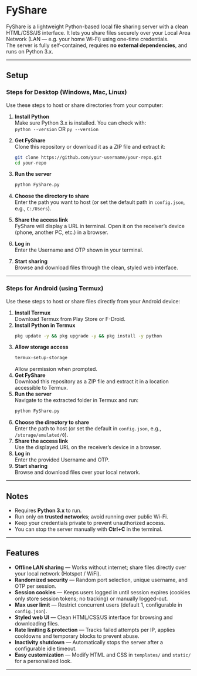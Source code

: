 # FyShare

FyShare is a lightweight Python-based local file sharing server with a clean HTML/CSS/JS interface. It lets you share files securely over your Local Area Network (LAN — e.g. your home Wi-Fi) using one-time credentials.  
The server is fully self-contained, requires **no external dependencies**, and runs on Python 3.x.  

---

## Setup

### Steps for Desktop (Windows, Mac, Linux)  
Use these steps to host or share directories from your computer:  

1. **Install Python**  
   Make sure Python 3.x is installed. You can check with:  
   `python --version`
   OR
   `py --version`

2. **Get FyShare**  
   Clone this repository or download it as a ZIP file and extract it:  
   ```bash
   git clone https://github.com/your-username/your-repo.git
   cd your-repo
   ```
3. **Run the server**  
   ```bash
   python FyShare.py
   ```
4. **Choose the directory to share**  
   Enter the path you want to host (or set the default path in `config.json`, e.g., `C:/Users`).  
5. **Share the access link**  
   FyShare will display a URL in terminal. Open it on the receiver’s device (phone, another PC, etc.) in a browser.  
6. **Log in**  
   Enter the Username and OTP shown in your terminal.  
7. **Start sharing**  
   Browse and download files through the clean, styled web interface.

---

### Steps for Android (using Termux)  
Use these steps to host or share files directly from your Android device:  

1. **Install Termux**  
   Download Termux from Play Store or F-Droid.  
2. **Install Python in Termux**  
   ```bash
   pkg update -y && pkg upgrade -y && pkg install -y python
   ```
3. **Allow storage access**  
   ```bash
   termux-setup-storage
   ```
   Allow permission when prompted.  
4. **Get FyShare**  
   Download this repository as a ZIP file and extract it in a location accessible to Termux.  
5. **Run the server**  
   Navigate to the extracted folder in Termux and run:  
   ```bash
   python FyShare.py
   ```
6. **Choose the directory to share**  
   Enter the path to host (or set the default in `config.json`, e.g., `/storage/emulated/0`).  
7. **Share the access link**  
   Use the displayed URL on the receiver’s device in a browser.  
8. **Log in**  
   Enter the provided Username and OTP.  
9. **Start sharing**  
   Browse and download files over your local network.

---

## Notes

- Requires **Python 3.x** to run.  
- Run only on **trusted networks**; avoid running over public Wi-Fi.  
- Keep your credentials private to prevent unauthorized access.  
- You can stop the server manually with **Ctrl+C** in the terminal.  

---

## Features

- **Offline LAN sharing** — Works without internet; share files directly over your local network (Hotspot / WiFi).  
- **Randomized security** — Random port selection, unique username, and OTP per session.  
- **Session cookies** — Keeps users logged in until session expires (cookies only store session tokens; no tracking) or manually logged-out.  
- **Max user limit** — Restrict concurrent users (default 1, configurable in `config.json`).  
- **Styled web UI** — Clean HTML/CSS/JS interface for browsing and downloading files.  
- **Rate limiting & protection** — Tracks failed attempts per IP, applies cooldowns and temporary blocks to prevent abuse.  
- **Inactivity shutdown** — Automatically stops the server after a configurable idle timeout.  
- **Easy customization** — Modify HTML and CSS in `templates/` and `static/` for a personalized look.

---
